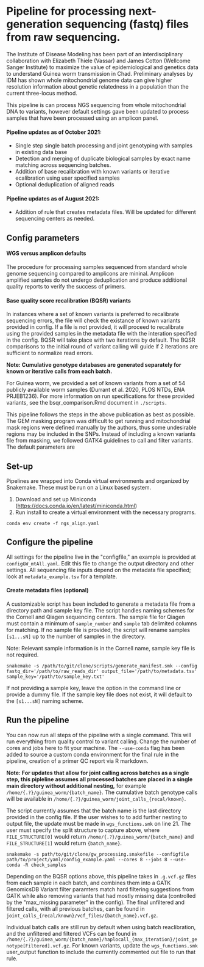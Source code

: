 # Pipeline for processing next-generation sequencing (fastq) files from raw sequencing.

The Institute of Disease Modeling has been part of an interdisciplinary  collaboration with Elizabeth Thiele (Vassar) and James Cotton (Wellcome Sanger Institute) to maximize the value of epidemiological and genetics data to understand Guinea worm transmission in Chad. Preliminary analyses by IDM has shown whole mitochondrial genome data can give higher resolution information about genetic relatedness in a population than the current three-locus method. 

This pipeline is can process NGS sequencing from whole mitochondrial DNA to variants, however default settings gave been updated to process samples that have been processed using an amplicon panel. 

#### Pipeline updates as of October 2021:
* Single step single batch processing and joint genotyping with samples in existing data base
* Detection and merging of duplicate biological samples by exact name matching across sequencing batches. 
* Addition of base recalibration with known variants or iterative ecalibration using user specified samples
* Optional deduplication of aligned reads 

#### Pipeline updates as of August 2021:
* Addition of rule that creates metadata files. Will be updated for different sequencing centers as needed. 


## Config parameters

#### WGS versus amplicon defaults
The procedure for processing samples sequenced from standard whole genome sequencing compared to amplicons are mininal. Amplicon amplified samples do not undergo deduplication and produce additional quality reports to verify the success of primers.

#### Base quality score recalibration (BQSR) variants
In instances where a set of known variants is preferred to recalibrate sequencing errors, the file will check the existance of known variants provided in config. If a file is not provided, it will proceed to recalibrate using the provided samples in the metadata file with the interation specified in the config. BQSR will take place with two iterations by default. The BQSR comparisons to the initial round of variant calling will guide if 2 iterations are sufficient to normalize read errors.

**Note: Cumulative genotype databases are generated separately for known or iterative calls from each batch.** 

For Guinea worm, we provided a set of known variants from a set of 54 publicly available worm samples (Durrant et al. 2020, PLOS NTDs, ENA PRJEB1236). For more information on run specifications for these provided variants, see the bsqr_comparison.Rmd document in `./scripts.`  

This pipeline follows the steps in the above publication as best as possible. The GEM masking program was difficult to get running and mitochondrial mask regions were defined manually by the authors, thus some undesirable regions may be included in the SNPs. Instead of including a known variants file from masking, we followed GATK4 guidelines to call and filter variants. The default parameters are 


## Set-up
Pipelines are wrapped into Conda virtual environments and organized by Snakemake. These must be run on a Linux based system.

1. Download and set up Miniconda (https://docs.conda.io/en/latest/miniconda.html)
2. Run install to create a virtual environment with the necessary programs.
```
conda env create -f ngs_align.yaml
```

## Configure the pipeline
All settings for the pipeline live in the "configfile," an example is provided at `configGW_mtAll.yaml`. Edit this file to change the output directory and other settings. All sequencing file inputs depend on the metadata file specified; look at `metadata_example.tsv` for a template. 

#### Create metadata files (optional)
A customizable script has been included to generate a metadata file from a directory path and sample key file. The script handles naming schemes for the Cornell and Qiagen sequencing centers. The sample file for Qiagen must contain a minimum of `sample_number` and `sample` tab delimited columns for matching. If no sample file is provided, the script will rename samples `[s1...sN]` up to the number of samples in the directory. 

Note: Relevant sample information is in the Cornell name, sample key file is not required. 

```
snakemake -s /path/to/git/clone/scripts/generate_manifest.smk --config fastq_dir='/path/to/raw_reads_dir' output_file='/path/to/metadata.tsv' sample_key='/path/to/sample_key.txt'
```
If not providing a sample key, leave the option in the command line or provide a dummy file. If the sample key file does not exist, it will default to the `[s1...sN]` naming scheme.


## Run the pipeline 

You can now run all steps of the pipeline with a single command. This will run everything from quality control to variant calling. Change the number of cores and jobs here to fit your machine. The `--use-conda` flag has been added to source a custom conda environment for the final rule in the pipeline, creation of a primer QC report via R markdown. 

**Note: For updates that allow for joint calling across batches as a single step, this pipleline assumes all processed batches are placed in a single main directory without additional nesting,** for example `/home/{.?}/guinea_worm/{batch_name}`. The cumulative batch genotype calls will be available in `/home/{.?}/guinea_worm/joint_calls_{recal/known}`.

The script currently assumes that the batch name is the last directory provided in the config file. If the user wishes to to add further nesting to output file, the update must be made in `wgs_functions.smk` on line 21. The user must specify the split structure to capture above, where `FILE_STRUCTURE[0]` would return `/home/{.?}/guinea_worm/{batch_name}` and `FILE_STRUCTURE[1]` would return `{batch_name}`. 

```
snakemake -s path/to/git/clone/gw_processing.snakefile --configfile path/to/project/yaml/config_example.yaml --cores 8 --jobs 8 --use-conda -R check_samples
```

Depending on the BQSR options above, this pipeline takes in `.g.vcf.gz` files from each sample in each batch, and combines them into a GATK GenomicsDB Variant filter paramters match hard filtering suggestions from GATK while also removing variants that had mostly missing data (controlled by the "max_missing parameter" in the config). The final unfiltered and filtered calls, with all previous batches, can be found in `joint_calls_{recal/known}/vcf_files/{batch_name}.vcf.gz`.   

Individual batch calls are still run by default when using batch reaclibration, and the unfiltered and filtered VCFs can be found in `/home/{.?}/guinea_worm/{batch_name}/haplocall_{max_iteration}/joint_genotype[Filtered].vcf.gz`. For known variants, update the `wgs_functions.smk` user_output function to include the currently commented out file to run that rule.  

